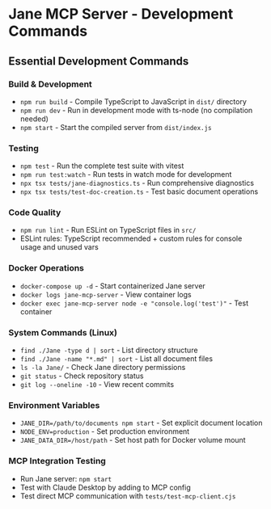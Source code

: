 # Jane MCP Server - Development Commands

## Essential Development Commands

### Build & Development
- `npm run build` - Compile TypeScript to JavaScript in `dist/` directory
- `npm run dev` - Run in development mode with ts-node (no compilation needed)
- `npm start` - Start the compiled server from `dist/index.js`

### Testing
- `npm test` - Run the complete test suite with vitest
- `npm run test:watch` - Run tests in watch mode for development
- `npx tsx tests/jane-diagnostics.ts` - Run comprehensive diagnostics
- `npx tsx tests/test-doc-creation.ts` - Test basic document operations

### Code Quality
- `npm run lint` - Run ESLint on TypeScript files in `src/`
- ESLint rules: TypeScript recommended + custom rules for console usage and unused vars

### Docker Operations
- `docker-compose up -d` - Start containerized Jane server
- `docker logs jane-mcp-server` - View container logs
- `docker exec jane-mcp-server node -e "console.log('test')"` - Test container

### System Commands (Linux)
- `find ./Jane -type d | sort` - List directory structure
- `find ./Jane -name "*.md" | sort` - List all document files
- `ls -la Jane/` - Check Jane directory permissions
- `git status` - Check repository status
- `git log --oneline -10` - View recent commits

### Environment Variables
- `JANE_DIR=/path/to/documents npm start` - Set explicit document location
- `NODE_ENV=production` - Set production environment
- `JANE_DATA_DIR=/host/path` - Set host path for Docker volume mount

### MCP Integration Testing
- Run Jane server: `npm start`
- Test with Claude Desktop by adding to MCP config
- Test direct MCP communication with `tests/test-mcp-client.cjs`
